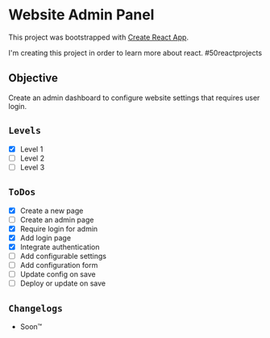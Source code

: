 # Website Admin Panel

This project was bootstrapped with [Create React App](https://github.com/facebook/create-react-app).

I'm creating this project in order to learn more about react. #50reactprojects

## Objective

Create an admin dashboard to configure website settings that requires user login.

## `Levels`

- [x] Level 1
- [ ] Level 2
- [ ] Level 3

## `ToDos`

- [x] Create a new page
- [ ] Create an admin page
- [x] Require login for admin
- [x] Add login page
- [x] Integrate authentication
- [ ] Add configurable settings
- [ ] Add configuration form
- [ ] Update config on save
- [ ] Deploy or update on save

## `Changelogs`

- Soon™️
